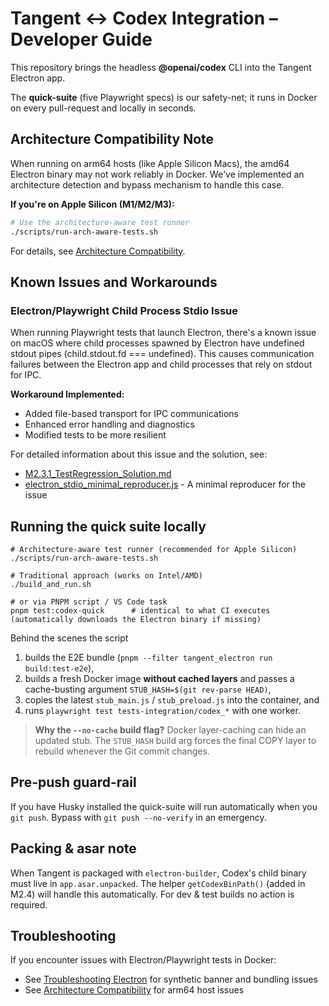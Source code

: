 # Tangent ↔ Codex Integration – Developer Guide

This repository brings the headless **@openai/codex** CLI into the Tangent Electron app.

The **quick-suite** (five Playwright specs) is our safety-net; it runs in Docker on every pull-request and locally in seconds.

## Architecture Compatibility Note

When running on arm64 hosts (like Apple Silicon Macs), the amd64 Electron binary may not work reliably in Docker. We've implemented an architecture detection and bypass mechanism to handle this case.

**If you're on Apple Silicon (M1/M2/M3):**
```bash
# Use the architecture-aware test runner
./scripts/run-arch-aware-tests.sh
```

For details, see [Architecture Compatibility](docs/ARCHITECTURE_COMPATIBILITY.md).

## Known Issues and Workarounds

### Electron/Playwright Child Process Stdio Issue

When running Playwright tests that launch Electron, there's a known issue on macOS where child processes spawned by Electron have undefined stdout pipes (child.stdout.fd === undefined). This causes communication failures between the Electron app and child processes that rely on stdout for IPC.

**Workaround Implemented:**
- Added file-based transport for IPC communications
- Enhanced error handling and diagnostics
- Modified tests to be more resilient

For detailed information about this issue and the solution, see:
- [M2.3.1_TestRegression_Solution.md](./dev_log/M2.3.1_TestRegression_Solution.md)
- [electron_stdio_minimal_reproducer.js](./scripts/electron_stdio_minimal_reproducer.js) - A minimal reproducer for the issue

## Running the quick suite locally

```
# Architecture-aware test runner (recommended for Apple Silicon)
./scripts/run-arch-aware-tests.sh

# Traditional approach (works on Intel/AMD)
./build_and_run.sh

# or via PNPM script / VS Code task
pnpm test:codex-quick      # identical to what CI executes (automatically downloads the Electron binary if missing)
```

Behind the scenes the script 

1. builds the E2E bundle (`pnpm --filter tangent_electron run build:test-e2e`),
2. builds a fresh Docker image **without cached layers** and passes a cache-busting argument `STUB_HASH=$(git rev-parse HEAD)`,
3. copies the latest `stub_main.js` / `stub_preload.js` into the container, and
4. runs `playwright test tests-integration/codex_*` with one worker.

> **Why the `--no-cache` build flag?**
>  Docker layer-caching can hide an updated stub.  The `STUB_HASH` build arg forces the final COPY layer to rebuild whenever the Git commit changes.

## Pre-push guard-rail

If you have Husky installed the quick-suite will run automatically when you `git push`.  Bypass with `git push --no-verify` in an emergency.

## Packing & asar note

When Tangent is packaged with `electron-builder`, Codex's child binary must live in `app.asar.unpacked`.  The helper `getCodexBinPath()` (added in M2.4) will handle this automatically.  For dev & test builds no action is required.

## Troubleshooting

If you encounter issues with Electron/Playwright tests in Docker:

- See [Troubleshooting Electron](docs/TROUBLESHOOTING_Electron.md) for synthetic banner and bundling issues
- See [Architecture Compatibility](docs/ARCHITECTURE_COMPATIBILITY.md) for arm64 host issues